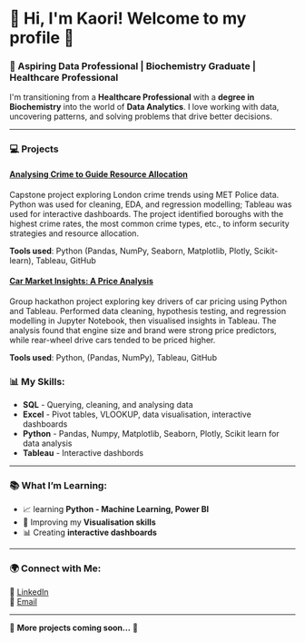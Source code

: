 # 👋 Hi, I'm Kaori! Welcome to my profile 🌻
### 🚀 Aspiring Data Professional | Biochemistry Graduate | Healthcare Professional

I'm transitioning from a **Healthcare Professional** with a **degree in Biochemistry** into the world of **Data Analytics**. 
I love working with data, uncovering patterns, and solving problems that drive better decisions.

---

### 💻 Projects 
#### [Analysing Crime to Guide Resource Allocation](https://github.com/Kaori61/crime-data-analysis)
Capstone project exploring London crime trends using MET Police data.
Python was used for cleaning, EDA, and regression modelling; Tableau was used for interactive dashboards. 
The project identified boroughs with the highest crime rates, the most common crime types, etc., to inform security strategies and resource allocation.

**Tools used**: Python (Pandas, NumPy, Seaborn, Matplotlib, Plotly, Scikit-learn), Tableau, GitHub

#### [Car Market Insights: A Price Analysis](https://github.com/Kaori61/Car-Price-Analysis)

Group hackathon project exploring key drivers of car pricing using Python and Tableau. 
Performed data cleaning, hypothesis testing, and regression modelling in Jupyter Notebook, then visualised insights in Tableau. 
The analysis found that engine size and brand were strong price predictors, while rear-wheel drive cars tended to be priced higher.

**Tools used**: Python, (Pandas, NumPy), Tableau, GitHub


### 📊 My Skills:
- **SQL** - Querying, cleaning, and analysing data
- **Excel** - Pivot tables, VLOOKUP, data visualisation, interactive dashboards
- **Python** - Pandas, Numpy, Matplotlib, Seaborn, Plotly, Scikit learn for data analysis
- **Tableau** - Interactive dashbords

---

### 📚 What I’m Learning:
- 📈 learning **Python - Machine Learning, Power BI**
- 🌱 Improving my **Visualisation skills**
- 📊 Creating **interactive dashboards**
---

### 🌍 Connect with Me:
🔗 [LinkedIn](https://www.linkedin.com/in/kaori-ikarashi/)  
📧 [Email](mailto:kaori.ikarashi07@gmail.com?subject=[GitHub]%inquiry)  

---

👾 **More projects coming soon...** 👾


<!--
**Kaori61/Kaori61** is a ✨ _special_ ✨ repository because its `README.md` (this file) appears on your GitHub profile.

Here are some ideas to get you started:

- 🔭 I’m currently working on ...
- 🌱 I’m currently learning ...
- 👯 I’m looking to collaborate on ...
- 🤔 I’m looking for help with ...
- 💬 Ask me about ...
- 📫 How to reach me: ...
- 😄 Pronouns: ...
- ⚡ Fun fact: ...
-->
